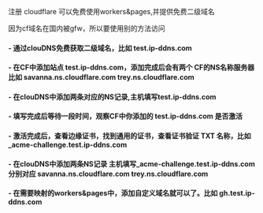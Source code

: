 注册 cloudflare 可以免费使用workers&pages,并提供免费二级域名

因为cf域名在国内被gfw，所以要使用别的方法访问


#### - 通过clouDNS免费获取二级域名，比如 test.ip-ddns.com
#### - 在CF中添加站点 test.ip-ddns.com，添加完成后会有两个 CF的NS名称服务器  比如  savanna.ns.cloudflare.com  trey.ns.cloudflare.com
#### - 在clouDNS中添加两条对应的NS记录,主机填写test.ip-ddns.com
#### - 填写完成后等待一段时间，观察CF中你添加的 test.ip-ddns.com 是否激活
#### - 激活完成后，查看边缘证书，找到通用的证书，查看证书验证 TXT 名称，比如 _acme-challenge.test.ip-ddns.com
#### - 在clouDNS中添加两条NS记录 主机填写_acme-challenge.test.ip-ddns.com 分别对应 savanna.ns.cloudflare.com  trey.ns.cloudflare.com
#### - 在需要映射的workers&pages中，添加自定义域名就可以了。比如  gh.test.ip-ddns.com
